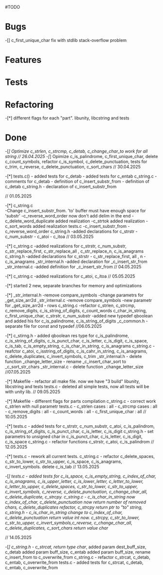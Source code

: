 #TODO

# Bugs
-[] c_first_unique_char fix with stdlib stack-overflow problem

# Features

# Tests


# Refactoring
-[*] different flags for each "part". libunity, libcstring and tests


# Done
-[*] Optimize c_strlen, c_strcmp, c_detab, 
     c_change_char_to work for all string // 26.04.2025
-[*] Opimize c_is_palindrome, c_first_unique_char, delete c_count_symbols, refactor c_is_symbol, c_delete_punctuation, tests for c_trim, c_reverse, c_delete_punctuation, c_sort_chars // 30.04.2025

-[*] tests.c() 
      - added tests for c_detab
      - added tests for c_entab
     c_string.c
      - comments for c_detab
      - definition of c_insert_substr_from
      - definition of c_detab
     c_string.h
      - declaration of c_insert_substr_from

// 01.05.2025

-[*] c_string.c  
      -Change c_insert_substr_from. 'to' buffer must have enough space for 'substr'
      -c_reverse_word_order now don't add delim in the end
      -c_delete_word_duplicate added realization
      -c_strtok added realization
      -c_sort_words added realization
     tests.c
      -c_insert_substr_from
      -c_reverse_word_order
     c_string.h
      -added declarations for c_strstr
      - c_num_substr
      - c_atoi
      - c_itoa
// 03.05.2025
     
-[*] c_string.c
      -added realizations for c_strstr, c_num_substr, c_str_replace_first,
       c_str_replace_all , c_str_replace_n, c_is_anagrams
     c_string.h
      -added declarations for c_strstr
      - c_str_replace_first, all , n
      - c_is_anagrams
     _str_internal.h 
      -added declaration for _c_insert_str_from
     _str_internal.c 
      -added definition for _c_insert_str_from
// 04.05.2025

-[*] c_string.c
      -added realizations for c_atoi, c_itoa
// 05.05.2025

-[*] started 2 new, separate branches for memory and optimizations

-[*] _str_internal.h 
     -remove compare_symbols
     -change parametrs for _get_size_arr2d
     _str_internal.c
     -remove compare_symbols
     -new parametr for _get_size_arr2d - rows
     c_string.c
     -refactor c_strlen, c_strcmp, c_remove_digits, c_is_string_of_digits, c_count_words
      c_char_in_string, c_first_unique_char, c_strstr, c_num_substr
     -added new typedef qboolean and added his for c_is_palindrome, c_is_string_of_digits
     _c_common.h
     -separate file for const and typedef
//06.05.2025

-[*] c_stirng.h
     - added qboolean res type for c_is_palindrome, c_is_string_of_digits, c_is_punct_char,
     c_is_letter, c_is_digit, c_is_space, c_is_tab, c_is_empty_string, c_is_char_in_string, c_is_anagrams
     c_string.c 
     - reafctor c_atoi, c_isstring_of_digits, c_is_cahr_in_string, c_is_anagrams, c_delete_duplicates, c_invert_symbols, c_trim
     _str_internal.h
     - delete function _change_letter_size
     - rename _c_insert_char_sort to _c_sort_str_chars
     _str_internal.c
     - delete function _change_letter_size
//07.05.2025

-[*] Makefile
     - refactor all make file. now we have "3 build"
     libunity, libcstring and tests
     tests.c
     - deleted all simple tests, now all tests will be with
     unity lib.
// 09.05.2025

-[*] Makefile
     - different flags for parts compilation
     c_string.c
     - correct work c_strlen with null parametr
     tests.c
     - c_strlen cases : all 
     - c_strcmp cases : all
     - c_remove_digits : all
     - c_count_words : all
     - c_first_unique_char : all
// 10.05.2025

-[*] tests.c
     - added tests for c_strstr, c_num_substr, c_atoi, c_is_palindrom, 
     c_is_string_of_digits, c_is_punct_char, c_is_letter, c_is_digit
     c_string.h 
     - set parametrs to unsigned char in c_is_punct_char, c_is_letter, c_is_digit, c_is_space
     c_string.c
     - refactor functions c_strstr, c_atoi, c_is_palindrom
// 12.05.2025


-[*] tests.c
     - rework all current tests.
     c_string.c
     - refactor c_delete_spaces, c_str_to_lower, c_str_to_upper, c_is_space, c_is_anagrams, c_invert_symbols.
     delete c_is_tab
// 13.05.2025

-[*] tests.c
     - added tests for c_is_space, c_is_empty_string, c_index_of_char,
     c_is_anagrams, c_is_upper_letter, c_is_lower_letter, c_letter_to_lower, c_letter_to_upper, c_delete_spaces, c_str_to_lower, c_str_to_upper, c_invert_symbols, c_reverse, c_delete_punctuation, c_change_char_all, c_delete_duplicate,
c_strcpy.
     c_string.c
     - c_is_char_in_string now c_index_of_char, c_delete_punctuation now return number of removed chars, c_delete_duplicates refactor, c_strcpy return ptr to "to" string,
     c_string.h
     - c_is_char_in_string change to c_index_of_char, c_delete_punctuation return value int now. c_strcpy, c_str_to_lower, c_str_to_upper, c_invert_symbols,c_reverse, c_change_char_all, c_delete_duplicates, c_sort_chars return value char*

// 14.05.2025

-[*] c_string.h
     - c_strcat, return type char*, added param dest_buff_size, c_detab added param buff_size, c_entab added param buff_size, rename c_insert_from to c_overwrite_from
     c_string.c
     - refactor c_strcat, c_detab, c_entab, c_overwrite_from
     tests.c
     - added tests for c_strcat, c_detab, c_entab, c_overwrite_from












